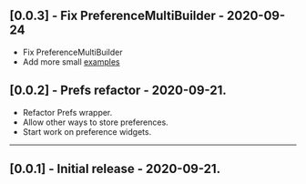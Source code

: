 ## [0.0.3] - Fix PreferenceMultiBuilder - 2020-09-24

- Fix PreferenceMultiBuilder
- Add more small [examples](example/lib/main.dart)

## [0.0.2] - Prefs refactor - 2020-09-21.

- Refactor Prefs wrapper.
- Allow other ways to store preferences.
- Start work on preference widgets.

---

## [0.0.1] - Initial release - 2020-09-21.
